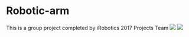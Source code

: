 # Robotic-arm
This is a group project completed by iRobotics 2017 Projects Team
![](https://github.com/FrogJin/PaPei/blob/master/demo.jpg)
![](https://github.com/FrogJin/PaPei/blob/master/open_house_demo.jpg)

